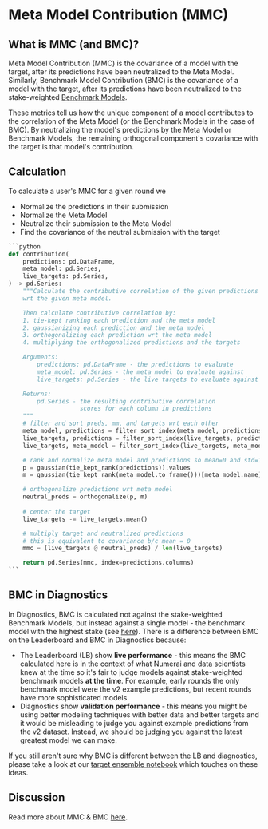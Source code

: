 # Meta Model Contribution (MMC)

## What is MMC (and BMC)?

Meta Model Contribution (MMC) is the covariance of a model with the target, after its predictions have been neutralized to the Meta Model. Similarly, Benchmark Model Contribution (BMC) is the covariance of a model with the target, after its predictions have been neutralized to the stake-weighted [Benchmark Models](../models.md#benchmark-models).

These metrics tell us how the unique component of a model contributes to the correlation of the Meta Model (or the Benchmark Models in the case of BMC). By neutralizing the model's predictions by the Meta Model or Benchmark Models, the remaining orthogonal component's covariance with the target is that model's contribution.

## Calculation

To calculate a user's MMC for a given round we

* Normalize the predictions in their submission
* Normalize the Meta Model
* Neutralize their submission to the Meta Model
* Find the covariance of the neutral submission with the target

````python
```python
def contribution(
    predictions: pd.DataFrame,
    meta_model: pd.Series,
    live_targets: pd.Series,
) -> pd.Series:
    """Calculate the contributive correlation of the given predictions
    wrt the given meta model.

    Then calculate contributive correlation by:
    1. tie-kept ranking each prediction and the meta model
    2. gaussianizing each prediction and the meta model
    3. orthogonalizing each prediction wrt the meta model
    4. multiplying the orthogonalized predictions and the targets

    Arguments:
        predictions: pd.DataFrame - the predictions to evaluate
        meta_model: pd.Series - the meta model to evaluate against
        live_targets: pd.Series - the live targets to evaluate against

    Returns:
        pd.Series - the resulting contributive correlation
                    scores for each column in predictions
    """
    # filter and sort preds, mm, and targets wrt each other
    meta_model, predictions = filter_sort_index(meta_model, predictions)
    live_targets, predictions = filter_sort_index(live_targets, predictions)
    live_targets, meta_model = filter_sort_index(live_targets, meta_model)

    # rank and normalize meta model and predictions so mean=0 and std=1
    p = gaussian(tie_kept_rank(predictions)).values
    m = gaussian(tie_kept_rank(meta_model.to_frame()))[meta_model.name].values

    # orthogonalize predictions wrt meta model
    neutral_preds = orthogonalize(p, m)
    
    # center the target
    live_targets -= live_targets.mean()

    # multiply target and neutralized predictions
    # this is equivalent to covariance b/c mean = 0
    mmc = (live_targets @ neutral_preds) / len(live_targets)

    return pd.Series(mmc, index=predictions.columns)
```
````

## BMC in Diagnostics

In Diagnostics, BMC is calculated not against the stake-weighted Benchmark Models, but instead against a single model - the benchmark model with the highest stake (see [here](https://numer.ai/\~benchmark\_models)). There is a difference between BMC on the Leaderboard and BMC in Diagnostics because:

* The Leaderboard (LB) show **live performance** - this means the BMC calculated here is in the context of what Numerai and data scientists knew at the time so it's fair to judge models against stake-weighted benchmark models **at the time**. For example, early rounds the only benchmark model were the v2 example predictions, but recent rounds have more sophisticated models.
* Diagnostics show **validation performance** - this means you might be using better modeling techniques with better data and better targets and it would be misleading to judge you against example predictions from the v2 dataset. Instead, we should be judging you against the latest greatest model we can make.

If you still aren't sure why BMC is different between the LB and diagnostics, please take a look at our [target ensemble notebook](https://github.com/numerai/example-scripts/blob/master/target\_ensemble.ipynb) which touches on these ideas.

## Discussion

Read more about MMC & BMC [here](https://forum.numer.ai/t/mmc-staking-starts-jan-2-2024/6827).
